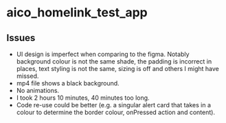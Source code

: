 # aico_homelink_test_app

## Issues
- UI design is imperfect when comparing to the figma. Notably background colour is not the same shade, the padding is incorrect in places, text styling is not the same, sizing is off and others I might have missed.
- mp4 file shows a black background.
- No animations.
- I took 2 hours 10 minutes, 40 minutes too long.
- Code re-use could be better (e.g. a singular alert card that takes in a colour to determine the border colour, onPressed action and content).

